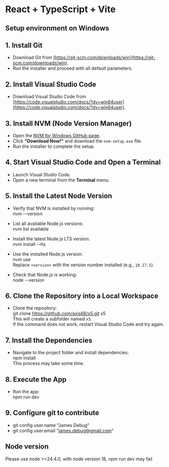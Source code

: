 # React + TypeScript + Vite

## Setup environment on Windows

## 1. Install Git
- Download Git from [https://git-scm.com/downloads/win](https://git-scm.com/downloads/win).
- Run the installer and proceed with all default parameters.

## 2. Install Visual Studio Code
- Download Visual Studio Code from [https://code.visualstudio.com/docs/?dv=win64user](https://code.visualstudio.com/docs/?dv=win64user).

## 3. Install NVM (Node Version Manager)
- Open the [NVM for Windows GitHub page](https://github.com/coreybutler/nvm-windows#readme).
- Click **"Download Now!"** and download the `nvm-setup.exe` file.
- Run the installer to complete the setup.

## 4. Start Visual Studio Code and Open a Terminal
- Launch Visual Studio Code.
- Open a new terminal from the **Terminal** menu.

## 5. Install the Latest Node Version
- Verify that NVM is installed by running:  
  nvm --version

- List all available Node.js versions:  
  nvm list available

- Install the latest Node.js LTS version:  
  nvm install --lts

- Use the installed Node.js version:  
  nvm use <version>  
  Replace `<version>` with the version number installed (e.g., `18.17.1`).

- Check that Node.js is working:  
  node --version

## 6. Clone the Repository into a Local Workspace
- Clone the repository:  
  git clone https://github.com/axis68/x5.git x5  
  This will create a subfolder named `x5`.  
  If the command does not work, restart Visual Studio Code and try again.

## 7. Install the Dependencies
- Navigate to the project folder and install dependencies:  
  npm install  
  This process may take some time.

## 8. Execute the App
- Run the app:  
  npm run dev

## 9. Configure git to contribute

- git config user.name "James Debug"
- git config user.email "james.debug@gmail.com"  

## Node version

Please use node >=24.4.0, with node version 18, npm run dev may fail

